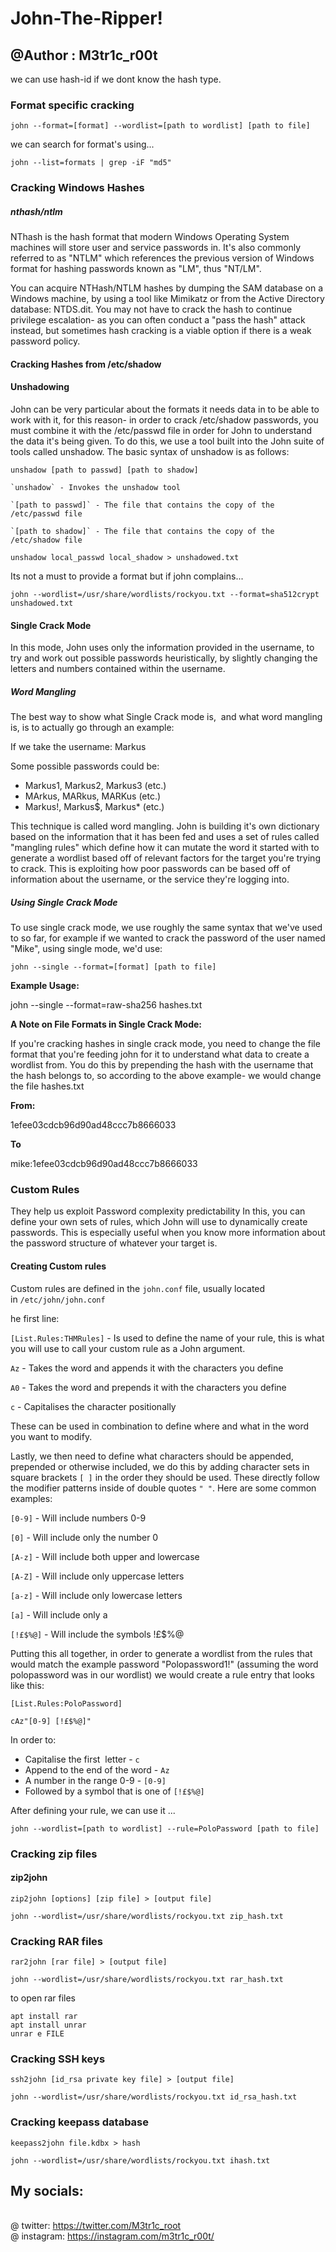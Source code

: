 # John-The-Ripper!
## @Author : M3tr1c_r00t

we can use hash-id if we dont know the hash type.

### Format specific cracking
```
john --format=[format] --wordlist=[path to wordlist] [path to file]
```

we can search for format's using...
```
john --list=formats | grep -iF "md5"
```

### Cracking Windows Hashes
##### nthash/ntlm
NThash is the hash format that modern Windows Operating System machines will store user and service passwords in. It's also commonly referred to as "NTLM" which references the previous version of Windows format for hashing passwords known as "LM", thus "NT/LM".

You can acquire NTHash/NTLM hashes by dumping the SAM database on a Windows machine, by using a tool like Mimikatz or from the Active Directory database: NTDS.dit. You may not have to crack the hash to continue privilege escalation- as you can often conduct a "pass the hash" attack instead, but sometimes hash cracking is a viable option if there is a weak password policy.

#### Cracking Hashes from /etc/shadow
#### Unshadowing

John can be very particular about the formats it needs data in to be able to work with it, for this reason- in order to crack /etc/shadow passwords, you must combine it with the /etc/passwd file in order for John to understand the data it's being given. To do this, we use a tool built into the John suite of tools called unshadow. The basic syntax of unshadow is as follows:
```
unshadow [path to passwd] [path to shadow]

`unshadow` - Invokes the unshadow tool  

`[path to passwd]` - The file that contains the copy of the /etc/passwd file

`[path to shadow]` - The file that contains the copy of the /etc/shadow file

unshadow local_passwd local_shadow > unshadowed.txt
```

Its not a must to provide a format but if john complains...
```
john --wordlist=/usr/share/wordlists/rockyou.txt --format=sha512crypt unshadowed.txt
```

#### Single Crack Mode
In this mode, John uses only the information provided in the username, to try and work out possible passwords heuristically, by slightly changing the letters and numbers contained within the username.

##### Word Mangling  

The best way to show what Single Crack mode is,  and what word mangling is, is to actually go through an example:

If we take the username: Markus

Some possible passwords could be:

-   Markus1, Markus2, Markus3 (etc.)
-   MArkus, MARkus, MARKus (etc.)
-   Markus!, Markus$, Markus* (etc.)

This technique is called word mangling. John is building it's own dictionary based on the information that it has been fed and uses a set of rules called "mangling rules" which define how it can mutate the word it started with to generate a wordlist based off of relevant factors for the target you're trying to crack. This is exploiting how poor passwords can be based off of information about the username, or the service they're logging into.  

##### Using Single Crack Mode

To use single crack mode, we use roughly the same syntax that we've used to so far, for example if we wanted to crack the password of the user named "Mike", using single mode, we'd use:  

`john --single --format=[format] [path to file]`

**Example Usage:**

john --single --format=raw-sha256 hashes.txt

**A Note on File Formats in Single Crack Mode:**

If you're cracking hashes in single crack mode, you need to change the file format that you're feeding john for it to understand what data to create a wordlist from. You do this by prepending the hash with the username that the hash belongs to, so according to the above example- we would change the file hashes.txt

**From:**  

1efee03cdcb96d90ad48ccc7b8666033

**To**

mike:1efee03cdcb96d90ad48ccc7b8666033

### Custom Rules
They help us exploit Password complexity predictability
In this, you can define your own sets of rules, which John will use to dynamically create passwords. This is especially useful when you know more information about the password structure of whatever your target is.

#### Creating Custom rules
Custom rules are defined in the `john.conf` file, usually located in `/etc/john/john.conf`

he first line:

`[List.Rules:THMRules]` - Is used to define the name of your rule, this is what you will use to call your custom rule as a John argument.

`Az` - Takes the word and appends it with the characters you define  

`A0` - Takes the word and prepends it with the characters you define  

`c` - Capitalises the character positionally
  
These can be used in combination to define where and what in the word you want to modify.

Lastly, we then need to define what characters should be appended, prepended or otherwise included, we do this by adding character sets in square brackets `[ ]` in the order they should be used. These directly follow the modifier patterns inside of double quotes `" "`. Here are some common examples:
  
`[0-9]` - Will include numbers 0-9  

`[0]` - Will include only the number 0  

`[A-z]` - Will include both upper and lowercase  

`[A-Z]` - Will include only uppercase letters  

`[a-z]` - Will include only lowercase letters  

`[a]` - Will include only a  

`[!£$%@]` - Will include the symbols !£$%@  
 
Putting this all together, in order to generate a wordlist from the rules that would match the example password "Polopassword1!" (assuming the word polopassword was in our wordlist) we would create a rule entry that looks like this:

`[List.Rules:PoloPassword]`

`cAz"[0-9] [!£$%@]"`

In order to:
- Capitalise the first  letter - `c`
- Append to the end of the word - `Az`
- A number in the range 0-9 - `[0-9]`
- Followed by a symbol that is one of `[!£$%@]`

After defining your rule, we can use it ...
```
john --wordlist=[path to wordlist] --rule=PoloPassword [path to file]
```

### Cracking zip files
#### zip2john 
```zip2john [options] [zip file] > [output file]```

```john --wordlist=/usr/share/wordlists/rockyou.txt zip_hash.txt```

### Cracking RAR files
```
rar2john [rar file] > [output file]
```

```
john --wordlist=/usr/share/wordlists/rockyou.txt rar_hash.txt
```

to open rar files
```
apt install rar
apt install unrar
unrar e FILE
```

### Cracking SSH keys

```
ssh2john [id_rsa private key file] > [output file]
```
```
john --wordlist=/usr/share/wordlists/rockyou.txt id_rsa_hash.txt
```

### Cracking keepass database

```
keepass2john file.kdbx > hash

john --wordlist=/usr/share/wordlists/rockyou.txt ihash.txt
```

## My socials:
<br>@ twitter: https://twitter.com/M3tr1c_root
<br>@ instagram: https://instagram.com/m3tr1c_r00t/

